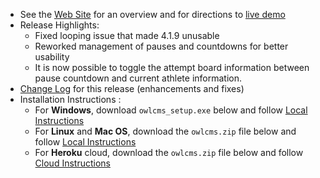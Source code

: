 - See the [Web Site](https://jflamy.github.io/owlcms4/#) for an overview and for directions to [live demo](https://jflamy.github.io/owlcms4/#/?id=demo)
- Release Highlights:
  - Fixed looping issue that made 4.1.9 unusable
  - Reworked management of pauses and countdowns for better usability
  - It is now possible to toggle the attempt board information between pause countdown and current athlete information.
- [Change Log](https://github.com/jflamy/owlcms4/milestone/46?closed=1) for this release (enhancements and fixes)
- Installation Instructions :
  - For **Windows**, download `owlcms_setup.exe` below and follow [Local Instructions](https://jflamy.github.io/owlcms4/#/LocalSetup.md) 
  - For **Linux** and **Mac OS**, download the `owlcms.zip` file below and follow [Local Instructions](https://jflamy.github.io/owlcms4/#/LocalSetup.md) 
  - For **Heroku** cloud, download the `owlcms.zip` file below and follow [Cloud Instructions](https://jflamy.github.io/owlcms4/#/Heroku.md)

